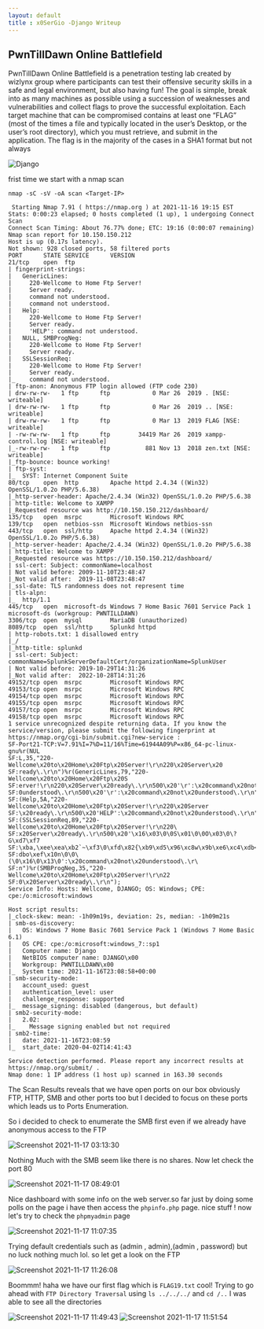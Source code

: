 ```yaml
---
layout: default
title : x0SerGio -Django Writeup
---
```


## **PwnTillDawn Online Battlefield**

PwnTillDawn Online Battlefield is a penetration testing lab created by wizlynx group where participants can test their offensive security skills in a safe and legal environment, but also having fun! The goal is simple, break into as many machines as possible using a succession of weaknesses and vulnerabilities and collect flags to prove the successful exploitation. Each target machine that can be compromised contains at least one “FLAG” (most of the times a file and typically located in the user’s Desktop, or the user’s root directory), which you must retrieve, and submit in the application. The flag is in the majority of the cases in a SHA1 format but not always

![Django](https://user-images.githubusercontent.com/93042298/142042252-a174da6f-9f29-42f1-becb-3c6f487896ee.png)

 frist time  we start with a nmap scan 
 
 ```nmap -sC -sV -oA scan <Target-IP>```

```
 Starting Nmap 7.91 ( https://nmap.org ) at 2021-11-16 19:15 EST
Stats: 0:00:23 elapsed; 0 hosts completed (1 up), 1 undergoing Connect Scan
Connect Scan Timing: About 76.77% done; ETC: 19:16 (0:00:07 remaining)
Nmap scan report for 10.150.150.212
Host is up (0.17s latency).
Not shown: 928 closed ports, 58 filtered ports
PORT      STATE SERVICE      VERSION
21/tcp    open  ftp
| fingerprint-strings: 
|   GenericLines: 
|     220-Wellcome to Home Ftp Server!
|     Server ready.
|     command not understood.
|     command not understood.
|   Help: 
|     220-Wellcome to Home Ftp Server!
|     Server ready.
|     'HELP': command not understood.
|   NULL, SMBProgNeg: 
|     220-Wellcome to Home Ftp Server!
|     Server ready.
|   SSLSessionReq: 
|     220-Wellcome to Home Ftp Server!
|     Server ready.
|_    command not understood.
| ftp-anon: Anonymous FTP login allowed (FTP code 230)
| drw-rw-rw-   1 ftp      ftp            0 Mar 26  2019 . [NSE: writeable]
| drw-rw-rw-   1 ftp      ftp            0 Mar 26  2019 .. [NSE: writeable]
| drw-rw-rw-   1 ftp      ftp            0 Mar 13  2019 FLAG [NSE: writeable]
| -rw-rw-rw-   1 ftp      ftp        34419 Mar 26  2019 xampp-control.log [NSE: writeable]
|_-rw-rw-rw-   1 ftp      ftp          881 Nov 13  2018 zen.txt [NSE: writeable]
|_ftp-bounce: bounce working!
| ftp-syst: 
|_  SYST: Internet Component Suite
80/tcp    open  http         Apache httpd 2.4.34 ((Win32) OpenSSL/1.0.2o PHP/5.6.38)
|_http-server-header: Apache/2.4.34 (Win32) OpenSSL/1.0.2o PHP/5.6.38
| http-title: Welcome to XAMPP
|_Requested resource was http://10.150.150.212/dashboard/
135/tcp   open  msrpc        Microsoft Windows RPC
139/tcp   open  netbios-ssn  Microsoft Windows netbios-ssn
443/tcp   open  ssl/http     Apache httpd 2.4.34 ((Win32) OpenSSL/1.0.2o PHP/5.6.38)
|_http-server-header: Apache/2.4.34 (Win32) OpenSSL/1.0.2o PHP/5.6.38
| http-title: Welcome to XAMPP
|_Requested resource was https://10.150.150.212/dashboard/
| ssl-cert: Subject: commonName=localhost
| Not valid before: 2009-11-10T23:48:47
|_Not valid after:  2019-11-08T23:48:47
|_ssl-date: TLS randomness does not represent time
| tls-alpn: 
|_  http/1.1
445/tcp   open  microsoft-ds Windows 7 Home Basic 7601 Service Pack 1 microsoft-ds (workgroup: PWNTILLDAWN)
3306/tcp  open  mysql        MariaDB (unauthorized)
8089/tcp  open  ssl/http     Splunkd httpd
| http-robots.txt: 1 disallowed entry 
|_/
|_http-title: splunkd
| ssl-cert: Subject: commonName=SplunkServerDefaultCert/organizationName=SplunkUser
| Not valid before: 2019-10-29T14:31:26
|_Not valid after:  2022-10-28T14:31:26
49152/tcp open  msrpc        Microsoft Windows RPC
49153/tcp open  msrpc        Microsoft Windows RPC
49154/tcp open  msrpc        Microsoft Windows RPC
49155/tcp open  msrpc        Microsoft Windows RPC
49157/tcp open  msrpc        Microsoft Windows RPC
49158/tcp open  msrpc        Microsoft Windows RPC
1 service unrecognized despite returning data. If you know the service/version, please submit the following fingerprint at https://nmap.org/cgi-bin/submit.cgi?new-service :
SF-Port21-TCP:V=7.91%I=7%D=11/16%Time=61944A09%P=x86_64-pc-linux-gnu%r(NUL
SF:L,35,"220-Wellcome\x20to\x20Home\x20Ftp\x20Server!\r\n220\x20Server\x20
SF:ready\.\r\n")%r(GenericLines,79,"220-Wellcome\x20to\x20Home\x20Ftp\x20S
SF:erver!\r\n220\x20Server\x20ready\.\r\n500\x20'\r':\x20command\x20not\x2
SF:0understood\.\r\n500\x20'\r':\x20command\x20not\x20understood\.\r\n")%r
SF:(Help,5A,"220-Wellcome\x20to\x20Home\x20Ftp\x20Server!\r\n220\x20Server
SF:\x20ready\.\r\n500\x20'HELP':\x20command\x20not\x20understood\.\r\n")%r
SF:(SSLSessionReq,89,"220-Wellcome\x20to\x20Home\x20Ftp\x20Server!\r\n220\
SF:x20Server\x20ready\.\r\n500\x20'\x16\x03\0\0S\x01\0\0O\x03\0\?G\xd7\xf7
SF:\xba,\xee\xea\xb2`~\xf3\0\xfd\x82{\xb9\xd5\x96\xc8w\x9b\xe6\xc4\xdb<=\x
SF:dbo\xef\x10n\0\0\(\0\x16\0\x13\0':\x20command\x20not\x20understood\.\r\
SF:n")%r(SMBProgNeg,35,"220-Wellcome\x20to\x20Home\x20Ftp\x20Server!\r\n22
SF:0\x20Server\x20ready\.\r\n");
Service Info: Hosts: Wellcome, DJANGO; OS: Windows; CPE: cpe:/o:microsoft:windows

Host script results:
|_clock-skew: mean: -1h09m19s, deviation: 2s, median: -1h09m21s
| smb-os-discovery: 
|   OS: Windows 7 Home Basic 7601 Service Pack 1 (Windows 7 Home Basic 6.1)
|   OS CPE: cpe:/o:microsoft:windows_7::sp1
|   Computer name: Django
|   NetBIOS computer name: DJANGO\x00
|   Workgroup: PWNTILLDAWN\x00
|_  System time: 2021-11-16T23:08:58+00:00
| smb-security-mode: 
|   account_used: guest
|   authentication_level: user
|   challenge_response: supported
|_  message_signing: disabled (dangerous, but default)
| smb2-security-mode: 
|   2.02: 
|_    Message signing enabled but not required
| smb2-time: 
|   date: 2021-11-16T23:08:59
|_  start_date: 2020-04-02T14:41:43

Service detection performed. Please report any incorrect results at https://nmap.org/submit/ .
Nmap done: 1 IP address (1 host up) scanned in 163.30 seconds

```
The Scan Results reveals that we have open ports on our box obviously FTP, HTTP, SMB and other ports too but I decided to focus on these ports which leads us to Ports Enumeration.

So i decided to check to enumerate the SMB first even if we already have anonymous access to the FTP

![Screenshot 2021-11-17 03:13:30](https://user-images.githubusercontent.com/93042298/142147098-ae0f0ae5-77f7-4a4a-af21-ca118e216715.png)

Nothing Much with the SMB seem like there is no shares. Now let check the port 80 

![Screenshot 2021-11-17 08:49:01](https://user-images.githubusercontent.com/93042298/142195625-80a6f413-34a6-4c04-b224-870c2ccc7455.png)

Nice dashboard with some info on the web server.so far just by doing some polls on the page i have then access the `phpinfo.php` page. nice stuff ! now let's try to check the `phpmyadmin` page

![Screenshot 2021-11-17 11:07:35](https://user-images.githubusercontent.com/93042298/142216188-1d980635-3099-4efe-aca0-1e042a948a4e.png)

Trying default credentials such as (admin , admin),(admin , password) but no luck nothing much lol. so let get a look on the FTP 

![Screenshot 2021-11-17 11:26:08](https://user-images.githubusercontent.com/93042298/142219420-284a6045-948e-4954-b041-e625f0656d0c.png)

Boommm! haha we have our first flag which is `FLAG19.txt` cool! Trying to go ahead with `FTP Directory Traversal` using `ls ../../../` and `cd /..` I was able to see all the directories

![Screenshot 2021-11-17 11:49:43](https://user-images.githubusercontent.com/93042298/142226040-dbb277bf-9251-4251-9467-4631bd6ca663.png)
![Screenshot 2021-11-17 11:51:54](https://user-images.githubusercontent.com/93042298/142226120-30b7f98e-f7d0-43bb-a7d0-4424edf53a13.png)









